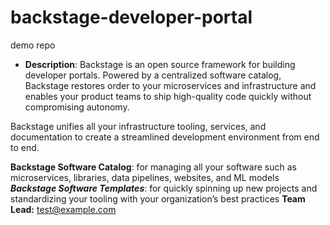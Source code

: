 # backstage-developer-portal
demo repo
- **Description**: Backstage is an open source framework for building developer portals. Powered by a centralized software catalog, Backstage restores order to your microservices and infrastructure and enables your product teams to ship high-quality code quickly without compromising autonomy.

Backstage unifies all your infrastructure tooling, services, and documentation to create a streamlined development environment from end to end.

**Backstage Software Catalog**: for managing all your software such as microservices, libraries, data pipelines, websites, and ML models
**_Backstage Software Templates_**:  for quickly spinning up new projects and standardizing your tooling with your organization’s best practices
**Team Lead:** test@example.com 
